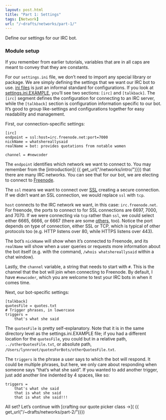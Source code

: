 ```yaml
---
layout: post.html
title: "Part 1: Settings"
tags: [Network]
url: "/~drafts/networks/part-1/"
---
```


Define our settings for our IRC bot.

### Module setup

If you remember from earlier tutorials, variables that are in all caps are meant to convey that they are constants.  

For our `settings.ini` file, we don’t need to import any special library or package.  We are simply defining the settings that we want our IRC bot to use. [ini files](http://en.wikipedia.org/wiki/INI_file) is just an informal standard for configurations.  If you look at [settings.ini.EXAMPLE](https://github.com/econchick/new-coder/blob/master/network/settings.ini.EXAMPLE), you’ll see two sections: `[irc]` and `[talkback]`. The `[irc]` segment defines the configuration for connecting to an IRC server, while the `[talkback]` section is configuration information specific to our bot.  It’s good to group like-settings and configurations together for easy readability and management.

First, our connection-specific settings:


```
[irc]
endpoint = ssl:host=irc.freenode.net:port=7000
nickName = whatshereallysaid
realName = bot: provides quotations from notable women

channel = #newcoder
```

The `endpoint` identifies which network we want to connect to.  You may remember from the [introduction]( {{ get_url("/networks/intro/")}}) that there are many IRC networks.  You can see that for our bot, we are electing to connect to [Freenode](http://freenode.net).

The `ssl` means we want to connect over [SSL](http://en.wikipedia.org/wiki/Transport_Layer_Security) creating a secure connection.  If we didn’t want an SSL connection, we would replace `ssl` with `tcp`. 

`host` connects to the IRC network we want, in this case: `irc.freenode.net`.  For freenode, the ports to connect to for SSL connections are 6697, 7000, and 7070.  If we were connecting via `tcp` rather than `ssl`, we could select either 6665, 6666, or 6667 (there are some [others](http://freenode.net/irc_servers.shtml), too).  Notice the port depends on type of connection, either SSL or TCP, which is typical of other protocols too (e.g. HTTP listens over 80, while HTTPS listens over 443).

The bot’s `nickName` will show when it’s connected to Freenode, and its `realName` will show when a user queries or requests more information about the bot itself (e.g. with the command, `/whois whatshereallysaid` within a chat window).

Lastly, the `channel` variable, a string that needs to start with `#`. This is the channel that the bot will join when connecting to Freenode.  By default, I have `#newcoder`, which you are welcome to test your IRC bots in when it comes time. 


Next, our bot-specific settings:

```
[talkback]
quotesFile = quotes.txt
# Trigger phrases, in lowercase
triggers =
    that's what she said
```

The `quotesFile` is pretty self-explanatory.  Note that it is in the same directory level as the settings.ini.EXAMPLE file; if you had a different location for the `quotesFile`, you could but in a relative path, `../otherQuotesFile.txt`, or absolute path, `/Users/lynnroot/quotesForBots/otherQuotesFile.txt`.

The `triggers` is the phrase a user says to which the bot will respond.  It could be multiple phrases, but here, we only care about responding when someone says “that‘s what she said”.  If you wanted to add another trigger, just add another line indented by 4 spaces, like so:

```
triggers =
    that's what she said
    that is what she said
    that is what she said!!!
```


All set? Let’s continue with [crafting our quote picker class &rarr;]( {{ get_url("/~drafts/networks/part-2/")}})